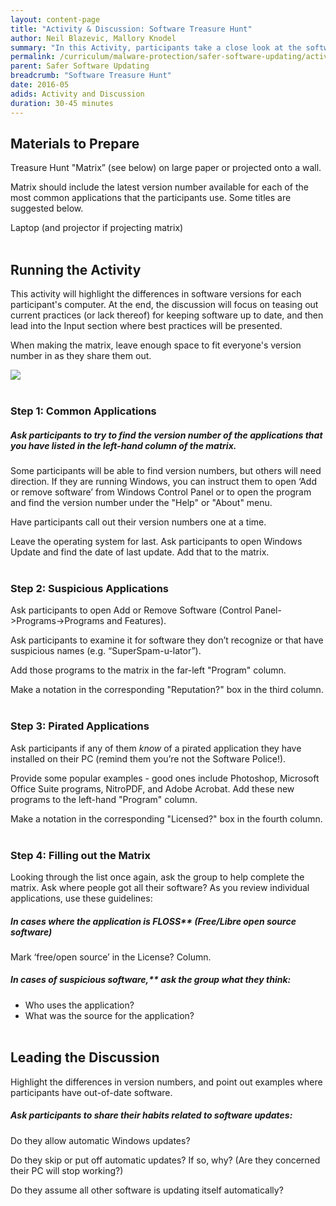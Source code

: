 ```yaml
---
layout: content-page
title: "Activity & Discussion: Software Treasure Hunt"
author: Neil Blazevic, Mallory Knodel
summary: "In this Activity, participants take a close look at the software on their computer and answer key questions regarding each application’s safety and status. This then leads into a Discussion about key habits for safer management of existing software, and for downloading new software."
permalink: /curriculum/malware-protection/safer-software-updating/activity-discussion/software-treasure-hunt/
parent: Safer Software Updating
breadcrumb: "Software Treasure Hunt"
date: 2016-05
adids: Activity and Discussion
duration: 30-45 minutes
---
```

## Materials to Prepare
Treasure Hunt "Matrix” (see below) on large paper or projected onto a wall.

Matrix should include the latest version number available for each of the most common applications that the participants use. Some titles are suggested below.

Laptop (and projector if projecting matrix)
<br><br>

## Running the Activity

This activity will highlight the differences in software versions for each participant's computer. At the end, the discussion will focus on teasing out current practices (or lack thereof) for keeping software up to date, and then lead into the Input section where best practices will be presented.

When making the matrix, leave enough space to fit everyone's version number in as they share them out.

<img src="/level-up/assets/images/software-treasure-hunt-matrix.PNG">
<br><br>

### Step 1: Common Applications

##### Ask participants to try to find the version number of the applications that you have listed in the left-hand column of the matrix.

Some participants will be able to find version numbers, but others will need direction. If they are running Windows, you can instruct them to open ‘Add or remove software’ from Windows Control Panel or to open the program and find the version number under the "Help" or "About" menu.

Have participants call out their version numbers one at a time.

Leave the operating system for last. Ask participants to open Windows Update and find the date of last update. Add that to the matrix.
<br><br>

### Step 2: Suspicious Applications

Ask participants to open Add or Remove Software (Control Panel->Programs->Programs and Features).

Ask participants to examine it for software they don’t recognize or that have suspicious names (e.g. “SuperSpam-u-lator”).

Add those programs to the matrix in the far-left "Program" column.

Make a notation in the corresponding "Reputation?" box in the third column.
<br><br>

### Step 3: Pirated Applications

Ask participants if any of them *know* of a pirated application they have installed on their PC (remind them you’re not the Software Police!).

Provide some popular examples - good ones include Photoshop, Microsoft Office Suite programs, NitroPDF, and Adobe Acrobat. Add these new programs to the left-hand "Program" column.

Make a notation in the corresponding "Licensed?" box in the fourth column.
<br><br>

### Step 4: Filling out the Matrix

Looking through the list once again, ask the group to help complete the matrix. Ask where people got all their software? As you review individual applications, use these guidelines:

##### In cases where the application is FLOSS** (Free/Libre open source software)
Mark ‘free/open source’ in the License? Column.

##### In cases of suspicious software,** ask the group what they think:
- Who uses the application?
- What was the source for the application?
<br><br>

## Leading the Discussion

Highlight the differences in version numbers, and point out examples where participants have out-of-date software.

##### Ask participants to share their habits related to software updates:

Do they allow automatic Windows updates?

Do they skip or put off automatic updates? If so, why? (Are they concerned their PC will stop working?)

Do they assume all other software is updating itself automatically?
<br><br>

